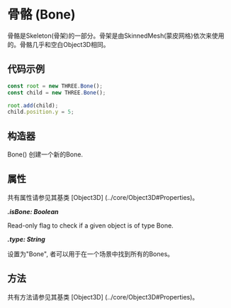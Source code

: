 # 骨骼 (Bone)

骨骼是Skeleton(骨架)的一部分。骨架是由SkinnedMesh(蒙皮网格)依次来使用的。骨骼几乎和空白Object3D相同。

## 代码示例

```js
const root = new THREE.Bone();
const child = new THREE.Bone();

root.add(child);
child.position.y = 5;
```

## 构造器

Bone()
创建一个新的Bone.

## 属性

共有属性请参见其基类 [Object3D] (../core/Object3D#Properties)。

***.isBone: Boolean***

Read-only flag to check if a given object is of type Bone.

***.type: String***

设置为"Bone", 者可以用于在一个场景中找到所有的Bones。

## 方法

共有方法请参见其基类 [Object3D] (../core/Object3D#Properties)。